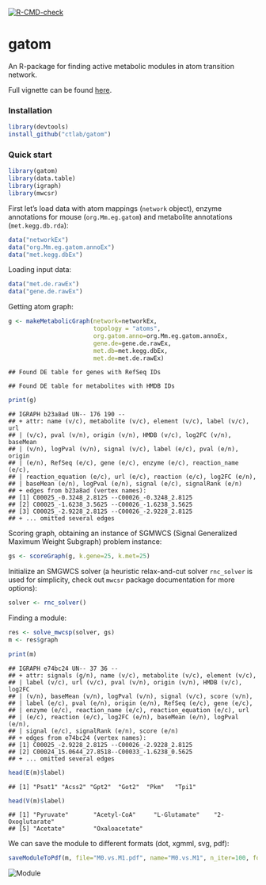 
[![R-CMD-check](https://github.com/ctlab/gatom/actions/workflows/R-CMD-check.yaml/badge.svg)](https://github.com/ctlab/gatom/actions/workflows/R-CMD-check.yaml)

# gatom

An R-package for finding active metabolic modules in atom transition
network.

Full vignette can be found
[here](https://rpubs.com/asergushichev/gatom-tutorial).

### Installation

``` r
library(devtools)
install_github("ctlab/gatom")
```

### Quick start

``` r
library(gatom)
library(data.table)
library(igraph)
library(mwcsr)
```

First let’s load data with atom mappings (`network` object), enzyme
annotations for mouse (`org.Mm.eg.gatom`) and metabolite annotations
(`met.kegg.db.rda`):

``` r
data("networkEx")
data("org.Mm.eg.gatom.annoEx")
data("met.kegg.dbEx")
```

Loading input data:

``` r
data("met.de.rawEx")
data("gene.de.rawEx")
```

Getting atom graph:

``` r
g <- makeMetabolicGraph(network=networkEx,
                        topology = "atoms",
                        org.gatom.anno=org.Mm.eg.gatom.annoEx,
                        gene.de=gene.de.rawEx,
                        met.db=met.kegg.dbEx,
                        met.de=met.de.rawEx)
```

    ## Found DE table for genes with RefSeq IDs

    ## Found DE table for metabolites with HMDB IDs

``` r
print(g)
```

    ## IGRAPH b23a8ad UN-- 176 190 -- 
    ## + attr: name (v/c), metabolite (v/c), element (v/c), label (v/c), url
    ## | (v/c), pval (v/n), origin (v/n), HMDB (v/c), log2FC (v/n), baseMean
    ## | (v/n), logPval (v/n), signal (v/c), label (e/c), pval (e/n), origin
    ## | (e/n), RefSeq (e/c), gene (e/c), enzyme (e/c), reaction_name (e/c),
    ## | reaction_equation (e/c), url (e/c), reaction (e/c), log2FC (e/n),
    ## | baseMean (e/n), logPval (e/n), signal (e/c), signalRank (e/n)
    ## + edges from b23a8ad (vertex names):
    ## [1] C00025_-0.3248_2.8125 --C00026_-0.3248_2.8125
    ## [2] C00025_-1.6238_3.5625 --C00026_-1.6238_3.5625
    ## [3] C00025_-2.9228_2.8125 --C00026_-2.9228_2.8125
    ## + ... omitted several edges

Scoring graph, obtaining an instance of SGMWCS (Signal Generalized
Maximum Weight Subgraph) problem instance:

``` r
gs <- scoreGraph(g, k.gene=25, k.met=25)
```

Initialize an SMGWCS solver (a heuristic relax-and-cut solver
`rnc_solver` is used for simplicity, check out `mwcsr` package
documentation for more options):

``` r
solver <- rnc_solver()
```

Finding a module:

``` r
res <- solve_mwcsp(solver, gs)
m <- res$graph
```

``` r
print(m)
```

    ## IGRAPH e74bc24 UN-- 37 36 -- 
    ## + attr: signals (g/n), name (v/c), metabolite (v/c), element (v/c),
    ## | label (v/c), url (v/c), pval (v/n), origin (v/n), HMDB (v/c), log2FC
    ## | (v/n), baseMean (v/n), logPval (v/n), signal (v/c), score (v/n),
    ## | label (e/c), pval (e/n), origin (e/n), RefSeq (e/c), gene (e/c),
    ## | enzyme (e/c), reaction_name (e/c), reaction_equation (e/c), url
    ## | (e/c), reaction (e/c), log2FC (e/n), baseMean (e/n), logPval (e/n),
    ## | signal (e/c), signalRank (e/n), score (e/n)
    ## + edges from e74bc24 (vertex names):
    ## [1] C00025_-2.9228_2.8125 --C00026_-2.9228_2.8125
    ## [2] C00024_15.0644_27.8518--C00033_-1.6238_0.5625
    ## + ... omitted several edges

``` r
head(E(m)$label)
```

    ## [1] "Psat1" "Acss2" "Gpt2"  "Got2"  "Pkm"   "Tpi1"

``` r
head(V(m)$label)
```

    ## [1] "Pyruvate"       "Acetyl-CoA"     "L-Glutamate"    "2-Oxoglutarate"
    ## [5] "Acetate"        "Oxaloacetate"

We can save the module to different formats (dot, xgmml, svg, pdf):

``` r
saveModuleToPdf(m, file="M0.vs.M1.pdf", name="M0.vs.M1", n_iter=100, force=1e-5)
```

![Module](https://rawgit.com/ctlab/gatom/master/inst/M0.vs.M1.png)
